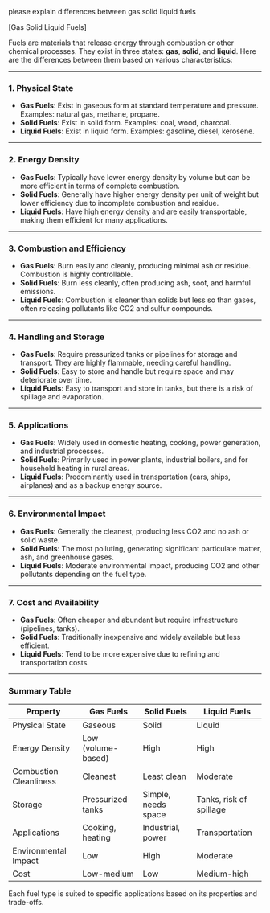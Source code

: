 please explain differences between gas solid liquid fuels

[Gas Solid Liquid Fuels]

Fuels are materials that release energy through combustion or other chemical processes. They exist in three states: **gas**, **solid**, and **liquid**. Here are the differences between them based on various characteristics:

---

### 1. **Physical State**
   - **Gas Fuels**: Exist in gaseous form at standard temperature and pressure. Examples: natural gas, methane, propane.
   - **Solid Fuels**: Exist in solid form. Examples: coal, wood, charcoal.
   - **Liquid Fuels**: Exist in liquid form. Examples: gasoline, diesel, kerosene.

---

### 2. **Energy Density**
   - **Gas Fuels**: Typically have lower energy density by volume but can be more efficient in terms of complete combustion.
   - **Solid Fuels**: Generally have higher energy density per unit of weight but lower efficiency due to incomplete combustion and residue.
   - **Liquid Fuels**: Have high energy density and are easily transportable, making them efficient for many applications.

---

### 3. **Combustion and Efficiency**
   - **Gas Fuels**: Burn easily and cleanly, producing minimal ash or residue. Combustion is highly controllable.
   - **Solid Fuels**: Burn less cleanly, often producing ash, soot, and harmful emissions.
   - **Liquid Fuels**: Combustion is cleaner than solids but less so than gases, often releasing pollutants like CO2 and sulfur compounds.

---

### 4. **Handling and Storage**
   - **Gas Fuels**: Require pressurized tanks or pipelines for storage and transport. They are highly flammable, needing careful handling.
   - **Solid Fuels**: Easy to store and handle but require space and may deteriorate over time.
   - **Liquid Fuels**: Easy to transport and store in tanks, but there is a risk of spillage and evaporation.

---

### 5. **Applications**
   - **Gas Fuels**: Widely used in domestic heating, cooking, power generation, and industrial processes.
   - **Solid Fuels**: Primarily used in power plants, industrial boilers, and for household heating in rural areas.
   - **Liquid Fuels**: Predominantly used in transportation (cars, ships, airplanes) and as a backup energy source.

---

### 6. **Environmental Impact**
   - **Gas Fuels**: Generally the cleanest, producing less CO2 and no ash or solid waste.
   - **Solid Fuels**: The most polluting, generating significant particulate matter, ash, and greenhouse gases.
   - **Liquid Fuels**: Moderate environmental impact, producing CO2 and other pollutants depending on the fuel type.

---

### 7. **Cost and Availability**
   - **Gas Fuels**: Often cheaper and abundant but require infrastructure (pipelines, tanks).
   - **Solid Fuels**: Traditionally inexpensive and widely available but less efficient.
   - **Liquid Fuels**: Tend to be more expensive due to refining and transportation costs.

---

### Summary Table

| **Property**      | **Gas Fuels**     | **Solid Fuels**   | **Liquid Fuels**  |
|--------------------|-------------------|-------------------|-------------------|
| Physical State     | Gaseous           | Solid             | Liquid            |
| Energy Density     | Low (volume-based)| High              | High              |
| Combustion Cleanliness | Cleanest        | Least clean       | Moderate          |
| Storage            | Pressurized tanks | Simple, needs space | Tanks, risk of spillage |
| Applications       | Cooking, heating  | Industrial, power | Transportation    |
| Environmental Impact | Low              | High              | Moderate          |
| Cost               | Low-medium        | Low               | Medium-high       |

Each fuel type is suited to specific applications based on its properties and trade-offs.
